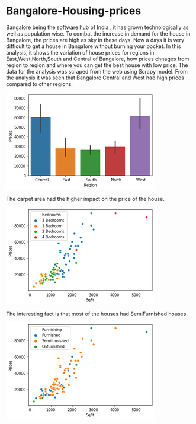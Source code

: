 # Bangalore-Housing-prices
Bangalore being the software hub of India , it has grown technologically as well as population wise. To combat the increase in demand for the house in Bangalore, the prices are high as sky in these days. Now a days it is very difficult to get a house in Bangalore without burning your pocket. 
In this analysis, it shows the variation of house prices for  regions in East,West,North,South and Central of Bangalore, how prices chnages from region to region and where you can get the best house with low price.
The data for the analysis was scraped from the web using Scrapy model.
From the analysis it was seen that Bangalore Central and West had high prices compared to other regions.

![](/Figure_8.png)

The carpet area had the higher impact on the price of the house.

![](/Figure_3.png)

The interesting fact is that most of the houses had SemiFurnished houses.

![](/Figure_10.png)
